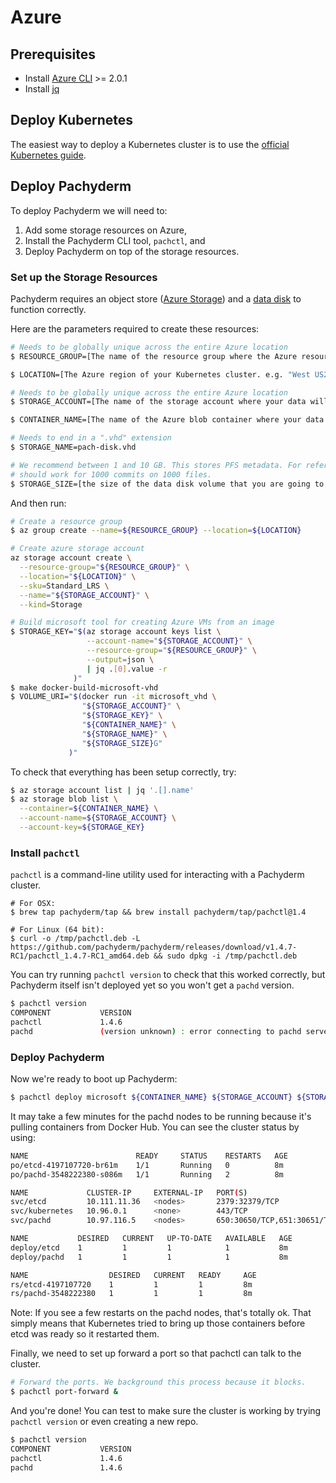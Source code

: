 # Azure

## Prerequisites

* Install [Azure CLI](https://docs.microsoft.com/en-us/cli/azure/install-azure-cli) >= 2.0.1
* Install [jq](https://stedolan.github.io/jq/download/)

## Deploy Kubernetes

The easiest way to deploy a Kubernetes cluster is to use the [official Kubernetes guide](http://kubernetes.io/docs/getting-started-guides/azure/).

## Deploy Pachyderm

To deploy Pachyderm we will need to:

1. Add some storage resources on Azure, 
2. Install the Pachyderm CLI tool, `pachctl`, and
3. Deploy Pachyderm on top of the storage resources.

### Set up the Storage Resources

Pachyderm requires an object store ([Azure Storage](https://azure.microsoft.com/documentation/articles/storage-introduction/)) and a [data disk](https://azure.microsoft.com/documentation/articles/virtual-machines-windows-about-disks-vhds/#data-disk) to function correctly.

Here are the parameters required to create these resources:

```sh
# Needs to be globally unique across the entire Azure location
$ RESOURCE_GROUP=[The name of the resource group where the Azure resources will be organized]

$ LOCATION=[The Azure region of your Kubernetes cluster. e.g. "West US2"]

# Needs to be globally unique across the entire Azure location
$ STORAGE_ACCOUNT=[The name of the storage account where your data will be stored]

$ CONTAINER_NAME=[The name of the Azure blob container where your data will be stored]

# Needs to end in a ".vhd" extension
$ STORAGE_NAME=pach-disk.vhd

# We recommend between 1 and 10 GB. This stores PFS metadata. For reference 1GB
# should work for 1000 commits on 1000 files.
$ STORAGE_SIZE=[the size of the data disk volume that you are going to create, in GBs. e.g. "10"]
```

And then run:

```sh
# Create a resource group
$ az group create --name=${RESOURCE_GROUP} --location=${LOCATION}

# Create azure storage account
az storage account create \
  --resource-group="${RESOURCE_GROUP}" \
  --location="${LOCATION}" \
  --sku=Standard_LRS \
  --name="${STORAGE_ACCOUNT}" \
  --kind=Storage

# Build microsoft tool for creating Azure VMs from an image
$ STORAGE_KEY="$(az storage account keys list \
                 --account-name="${STORAGE_ACCOUNT}" \
                 --resource-group="${RESOURCE_GROUP}" \
                 --output=json \
                 | jq .[0].value -r
              )"
$ make docker-build-microsoft-vhd 
$ VOLUME_URI="$(docker run -it microsoft_vhd \
                "${STORAGE_ACCOUNT}" \
                "${STORAGE_KEY}" \
                "${CONTAINER_NAME}" \
                "${STORAGE_NAME}" \
                "${STORAGE_SIZE}G"
             )"
```

To check that everything has been setup correctly, try:

```sh
$ az storage account list | jq '.[].name'
$ az storage blob list \
  --container=${CONTAINER_NAME} \
  --account-name=${STORAGE_ACCOUNT} \
  --account-key=${STORAGE_KEY}
```

### Install `pachctl`

`pachctl` is a command-line utility used for interacting with a Pachyderm cluster.

```shell
# For OSX:
$ brew tap pachyderm/tap && brew install pachyderm/tap/pachctl@1.4

# For Linux (64 bit):
$ curl -o /tmp/pachctl.deb -L https://github.com/pachyderm/pachyderm/releases/download/v1.4.7-RC1/pachctl_1.4.7-RC1_amd64.deb && sudo dpkg -i /tmp/pachctl.deb
```

You can try running `pachctl version` to check that this worked correctly, but Pachyderm itself isn't deployed yet so you won't get a `pachd` version.

```sh
$ pachctl version
COMPONENT           VERSION
pachctl             1.4.6
pachd               (version unknown) : error connecting to pachd server at address (0.0.0.0:30650): context deadline exceeded.
```

### Deploy Pachyderm

Now we're ready to boot up Pachyderm:

```sh
$ pachctl deploy microsoft ${CONTAINER_NAME} ${STORAGE_ACCOUNT} ${STORAGE_KEY} ${STORAGE_SIZE} --static-etcd-volume=${VOLUME_URI}
```

It may take a few minutes for the pachd nodes to be running because it's pulling containers from Docker Hub. You can see the cluster status by using:

```sh
NAME                        READY     STATUS    RESTARTS   AGE
po/etcd-4197107720-br61m    1/1       Running   0          8m
po/pachd-3548222380-s086m   1/1       Running   2          8m

NAME             CLUSTER-IP     EXTERNAL-IP   PORT(S)                       AGE
svc/etcd         10.111.11.36   <nodes>       2379:32379/TCP                8m
svc/kubernetes   10.96.0.1      <none>        443/TCP                       10m
svc/pachd        10.97.116.5    <nodes>       650:30650/TCP,651:30651/TCP   8m

NAME           DESIRED   CURRENT   UP-TO-DATE   AVAILABLE   AGE
deploy/etcd    1         1         1            1           8m
deploy/pachd   1         1         1            1           8m

NAME                  DESIRED   CURRENT   READY     AGE
rs/etcd-4197107720    1         1         1         8m
rs/pachd-3548222380   1         1         1         8m
```

Note: If you see a few restarts on the pachd nodes, that's totally ok. That simply means that Kubernetes tried to bring up those containers before etcd was ready so it restarted them.

Finally, we need to set up forward a port so that pachctl can talk to the cluster.

```sh
# Forward the ports. We background this process because it blocks.
$ pachctl port-forward &
```

And you're done! You can test to make sure the cluster is working by trying `pachctl version` or even creating a new repo.

```sh
$ pachctl version
COMPONENT           VERSION
pachctl             1.4.6
pachd               1.4.6
```

